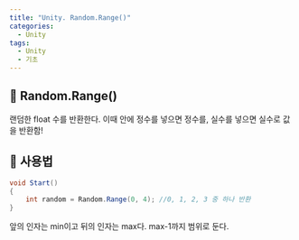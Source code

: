 ```yaml
---
title: "Unity. Random.Range()"
categories:
  - Unity
tags:
  - Unity
  - 기초
---
```


## 🌟 Random.Range()

랜덤한 float 수를 반환한다. 이때 안에 정수를 넣으면 정수를, 실수를 넣으면 실수로 값을 반환함!

## 🌟 사용법

```c#
void Start()
{
	int random = Random.Range(0, 4); //0, 1, 2, 3 중 하나 반환
}
```

앞의 인자는 min이고 뒤의 인자는 max다. max-1까지 범위로 둔다.